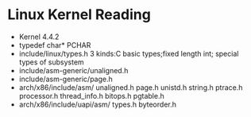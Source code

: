 # Linux Kernel Reading


* Kernel 4.4.2
* typedef char* PCHAR
* include/linux/types.h
	3 kinds:C basic types;fixed length int; special types of subsystem
* include/asm-generic/unaligned.h
* include/asm-generic/page.h
* arch/x86/include/asm/
	unaligned.h
	page.h
	unistd.h
	string.h
	ptrace.h
	processor.h
	thread_info.h
	bitops.h
	pgtable.h
* arch/x86/include/uapi/asm/
	types.h
	byteorder.h
